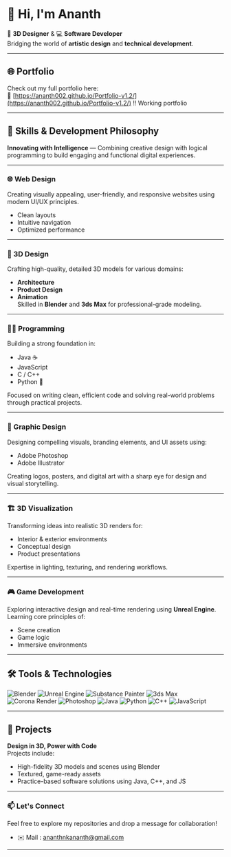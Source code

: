 
# 👋 Hi, I'm Ananth  
🎨 **3D Designer** & 💻 **Software Developer**  
Bridging the world of **artistic design** and **technical development**.

---

## 🌐 Portfolio  
Check out my full portfolio here:  
🔗 [https://ananth002.github.io/Portfolio-v1.2/](https://ananth002.github.io/Portfolio-v1.2/)
!! Working portfolio 

---

## 🚀 Skills & Development Philosophy  
**Innovating with Intelligence** — Combining creative design with logical programming to build engaging and functional digital experiences.

---

### 🌐 Web Design  
Creating visually appealing, user-friendly, and responsive websites using modern UI/UX principles.  
- Clean layouts  
- Intuitive navigation  
- Optimized performance

---

### 🧱 3D Design  
Crafting high-quality, detailed 3D models for various domains:  
- **Architecture**  
- **Product Design**  
- **Animation**  
Skilled in **Blender** and **3ds Max** for professional-grade modeling.

---

### 👨‍💻 Programming  
Building a strong foundation in:  
- Java ☕  
- JavaScript  
- C / C++  
- Python 🐍  

Focused on writing clean, efficient code and solving real-world problems through practical projects.

---

### 🎨 Graphic Design  
Designing compelling visuals, branding elements, and UI assets using:  
- Adobe Photoshop  
- Adobe Illustrator  

Creating logos, posters, and digital art with a sharp eye for design and visual storytelling.

---

### 🏗️ 3D Visualization  
Transforming ideas into realistic 3D renders for:  
- Interior & exterior environments  
- Conceptual design  
- Product presentations  

Expertise in lighting, texturing, and rendering workflows.

---

### 🎮 Game Development  
Exploring interactive design and real-time rendering using **Unreal Engine**.  
Learning core principles of:  
- Scene creation  
- Game logic  
- Immersive environments

---

## 🛠️ Tools & Technologies  
![Blender](https://img.shields.io/badge/-Blender-orange?logo=blender&logoColor=white)
![Unreal Engine](https://img.shields.io/badge/-Unreal%20Engine-black?logo=unrealengine&logoColor=white)
![Substance Painter](https://img.shields.io/badge/-3D%20Painter-red?logo=adobe&logoColor=white)
![3ds Max](https://img.shields.io/badge/-3ds%20Max-blue?logo=autodesk&logoColor=white)
![Corona Render](https://img.shields.io/badge/-Corona%20Renderer-lightgrey?logo=coronarenderer&logoColor=black)
![Photoshop](https://img.shields.io/badge/-Photoshop-001E36?logo=adobephotoshop&logoColor=31A8FF)
![Java](https://img.shields.io/badge/-Java-007396?logo=java&logoColor=white)
![Python](https://img.shields.io/badge/-Python-3776AB?logo=python&logoColor=white)
![C++](https://img.shields.io/badge/-C++-00599C?logo=c%2B%2B&logoColor=white)
![JavaScript](https://img.shields.io/badge/-JavaScript-F7DF1E?logo=javascript&logoColor=black)

---

## 🔧 Projects  
**Design in 3D, Power with Code**  
Projects include:  
- High-fidelity 3D models and scenes using Blender  
- Textured, game-ready assets  
- Practice-based software solutions using Java, C++, and JS

---

### 📫 Let's Connect  
Feel free to explore my repositories and drop a message for collaboration!
- ✉️ Mail : ananthnkananth@gmail.com
  
---
